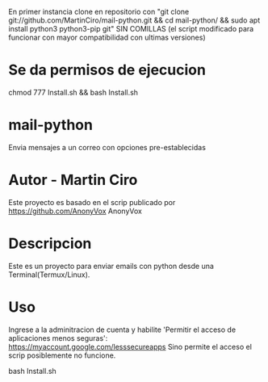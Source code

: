  En primer instancia clone en repositorio con "git clone git://github.com/MartinCiro/mail-python.git && cd mail-python/ && sudo apt install python3 python3-pip git" SIN COMILLAS (el script modificado para funcionar con mayor compatibilidad con ultimas versiones)

# Se da permisos de ejecucion
chmod 777 Install.sh && bash Install.sh
# mail-python
Envia mensajes a un correo con opciones pre-establecidas

# Autor - Martin Ciro

Este proyecto es basado en el scrip publicado por https://github.com/AnonyVox AnonyVox

# Descripcion

Este es un proyecto para enviar emails con python desde una Terminal(Termux/Linux).

# Uso

Ingrese a la adminitracion de cuenta y habilite 'Permitir el acceso de aplicaciones menos seguras':
https://myaccount.google.com/lesssecureapps
Sino permite el acceso el scrip posiblemente no funcione.

bash Install.sh
